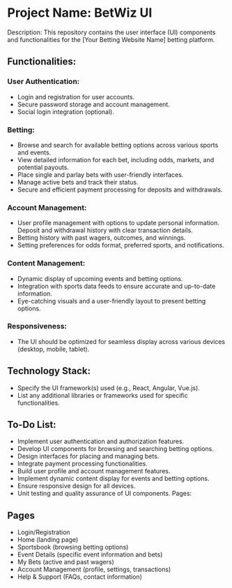 # Project Name: BetWiz UI

Description: This repository contains the user interface (UI) components and functionalities for the [Your Betting Website Name] betting platform.

## Functionalities:

### User Authentication:

- Login and registration for user accounts.
- Secure password storage and account management.
- Social login integration (optional).

### Betting:

- Browse and search for available betting options across various sports and events.
- View detailed information for each bet, including odds, markets, and potential payouts.
- Place single and parlay bets with user-friendly interfaces.
- Manage active bets and track their status.
- Secure and efficient payment processing for deposits and withdrawals.

### Account Management:

- User profile management with options to update personal information.
  Deposit and withdrawal history with clear transaction details.
- Betting history with past wagers, outcomes, and winnings.
- Setting preferences for odds format, preferred sports, and notifications.

### Content Management:

- Dynamic display of upcoming events and betting options.
- Integration with sports data feeds to ensure accurate and up-to-date information.
- Eye-catching visuals and a user-friendly layout to present betting options.

### Responsiveness:

- The UI should be optimized for seamless display across various devices (desktop, mobile, tablet).

## Technology Stack:

- Specify the UI framework(s) used (e.g., React, Angular, Vue.js).
- List any additional libraries or frameworks used for specific functionalities.

## To-Do List:

- Implement user authentication and authorization features.
- Develop UI components for browsing and searching betting options.
- Design interfaces for placing and managing bets.
- Integrate payment processing functionalities.
- Build user profile and account management features.
- Implement dynamic content display for events and betting options.
- Ensure responsive design for all devices.
- Unit testing and quality assurance of UI components.
  Pages:

## Pages

- Login/Registration
- Home (landing page)
- Sportsbook (browsing betting options)
- Event Details (specific event information and bets)
- My Bets (active and past wagers)
- Account Management (profile, settings, transactions)
- Help & Support (FAQs, contact information)
